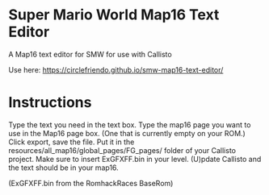# Super Mario World Map16 Text Editor
A Map16 text editor for SMW for use with Callisto

Use here: https://circlefriendo.github.io/smw-map16-text-editor/

# Instructions

Type the text you need in the text box. Type the map16 page you want to use in the Map16 page box. (One that is currently empty on your ROM.) Click export, save the file. Put it in the resources/all_map16/global_pages/FG_pages/ folder of your Callisto project. Make sure to insert ExGFXFF.bin in your level. (U)pdate Callisto and the text should be in your map16.

(ExGFXFF.bin from the RomhackRaces BaseRom)
